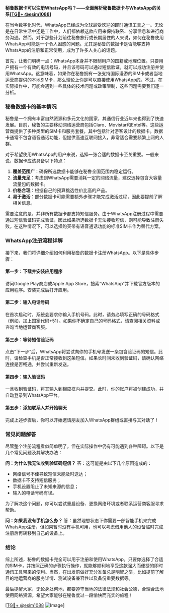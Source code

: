 **秘鲁数据卡可以注册WhatsApp吗？——全面解析秘鲁数据卡与WhatsApp的关系[[TG💪+ @esim1088](https://t.me/s/esim1088)]**

在当今数字化时代，WhatsApp已经成为全球最受欢迎的即时通讯工具之一。无论是在日常生活中还是工作中，人们都依赖这款应用来保持联系、分享信息和进行商务沟通。然而，对于那些计划前往秘鲁旅行或长期居住的人来说，如何在秘鲁使用WhatsApp可能是一个令人困惑的问题。尤其是秘鲁的数据卡是否能够支持WhatsApp的注册和正常使用，成为了许多人关心的话题。

首先，让我们明确一点：WhatsApp本身并不限制用户的国籍或地理位置。只要用户拥有一个有效的电话号码，并且该号码可以通过短信验证，就可以成功注册并使用WhatsApp。这意味着，如果你在秘鲁拥有一张支持国际漫游的SIM卡或者当地运营商提供的本地SIM卡，那么理论上你是可以直接使用WhatsApp的。不过，在实际操作中，可能会遇到一些具体的技术问题或政策限制，这些问题需要我们逐一分析。

### 秘鲁数据卡的基本情况

秘鲁是一个拥有丰富自然资源和多元文化的国家，其通信行业近年来也得到了快速发展。目前，秘鲁的主要移动网络运营商包括Claro、Movistar和Entel等。这些运营商提供了多种类型的SIM卡和服务套餐，其中包括针对游客设计的数据卡。数据卡通常不包含语音通话功能，但提供高速互联网接入，非常适合需要频繁上网的人群。

对于希望使用WhatsApp的用户来说，选择一张合适的数据卡至关重要。一般来说，数据卡应该具备以下特点：

1. **覆盖范围广**：确保所选数据卡能够在秘鲁全国范围内稳定运行。
2. **流量充足**：考虑到WhatsApp需要消耗一定的网络流量，建议选择包含大容量流量包的数据卡。
3. **价格合理**：根据自己的预算挑选性价比高的产品。
4. **易于激活**：部分数据卡可能需要额外步骤才能完成激活过程，因此要提前了解相关信息。

需要注意的是，并非所有数据卡都支持短信服务。由于WhatsApp注册过程中需要通过短信验证码完成验证，因此如果所选数据卡无法接收短信，则可能导致注册失败。在这种情况下，可以选择购买带有语音通话功能的标准SIM卡作为替代方案。

### WhatsApp注册流程详解

接下来，我们将详细介绍如何利用秘鲁的数据卡注册WhatsApp。以下是具体步骤：

#### 第一步：下载并安装应用程序
访问Google Play商店或Apple App Store，搜索“WhatsApp”并下载官方版本的应用程序。安装完成后打开应用。

#### 第二步：输入电话号码
在首次启动时，系统会要求你输入手机号码。此时，请务必填写正确的号码格式（例如，加上国家代码+51）。如果你不确定自己的号码格式，请查阅相关资料或咨询当地运营商客服。

#### 第三步：等待短信验证码
点击“下一步”后，WhatsApp将尝试向你的手机号发送一条包含验证码的短信。此时，请检查手机是否正常接收到这条短信。如果长时间未收到验证码，请确认网络连接是否畅通，并尝试重新发送。

#### 第四步：输入验证码
一旦收到验证码，将其输入到相应框内并提交。此时，你的账户将被创建成功，并自动登录到WhatsApp平台。

#### 第五步：添加联系人并开始聊天
完成上述步骤后，你可以开始邀请朋友加入WhatsApp群组或直接与其对话了！

### 常见问题解答

尽管整个注册流程看似简单明了，但在实际操作中仍有可能遇到各种障碍。以下是几个常见问题及其解决办法：

**问：为什么我无法收到验证码短信？**
答：这可能是由以下几个原因造成的：
- 网络信号不佳导致短信未能及时送达；
- 数据卡不支持短信服务；
- 手机设置阻止了未知来源的信息；
- 输入的电话号码有误。

为了解决这个问题，你可以尝试重启设备、更换网络环境或者联系运营商客服寻求帮助。

**问：如果我没有手机怎么办？**
答：虽然理想状态下你需要一部智能手机来完成WhatsApp注册，但如果暂时没有手机可用，也可以考虑借用他人的设备临时完成注册后再转移到自己的设备上。

### 结论

综上所述，秘鲁的数据卡完全可以用于注册和使用WhatsApp。只要你选择了合适的SIM卡，并按照正确的步骤执行操作，就能够顺利地享受这款强大而便捷的即时通讯工具带来的便利。当然，在出发前做好充分准备总是明智之举，比如提前了解目的地运营商的服务详情、测试设备兼容性以及备份重要数据等。

最后提醒大家，无论身处何地，都要遵守当地的法律法规和社会公德，合理合法地使用网络资源。希望大家能够在秘鲁度过一段愉快而充实的旅程！

[[TG💪+ @esim1088](https://t.me/s/esim1088) ![Image](https://i.postimg.cc/4NQfJmqS/Snipaste-2025-05-13-00-14-12.png)]